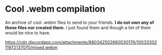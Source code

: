 # Cool .webm compilation
An archive of cool .webm files to send to your friends.
**I do not own any of these files nor created them.**
I just found them and though a list of them would be nice to have. 

https://cdn.discordapp.com/attachments/880342502660530176/1003330211972137070/mixed.webm
